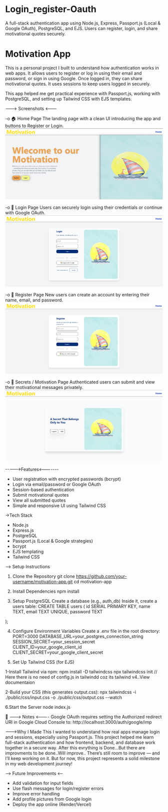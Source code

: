 # Login_register-Oauth
A full-stack authentication app using Node.js, Express, Passport.js (Local &amp; Google OAuth), PostgreSQL, and EJS. Users can register, login, and share motivational quotes securely.

# Motivation App

This is a personal project I built to understand how authentication works in web apps. It allows users to register or log in using their email and password, or sign in using Google. Once logged in, they can share motivational quotes. It uses sessions to keep users logged in securely.

This app helped me get practical experience with Passport.js, working with PostgreSQL, and setting up Tailwind CSS with EJS templates.

---> Screenshots <---

-o 🏠 Home Page
The landing page with a clean UI introducing the app and buttons to Register or Login.
![Home Page](./screenshots/home.png)

-o 🔐 Login Page
Users can securely login using their credentials or continue with Google OAuth.
![Login Page](./screenshots/login-page.png)

-o 📝 Register Page
New users can create an account by entering their name, email, and password.
![Register Page](./screenshots/register-page.png)

-o 💬 Secrets / Motivation Page
Authenticated users can submit and view their motivational messages privately.
![Secrets Page](./screenshots/secrets.png)


----->Features<-------

- User registration with encrypted passwords (bcrypt)
- Login via email/password or Google OAuth
- Session-based authentication
- Submit motivational quotes
- View all submitted quotes
- Simple and responsive UI using Tailwind CSS

->Tech Stack

- Node.js
- Express.js
- PostgreSQL
- Passport.js (Local & Google strategies)
- bcrypt
- EJS templating
- Tailwind CSS

--> Setup Instructions

1. Clone the Repository
git clone https://github.com/your-username/motivation-app.git
cd motivation-app

2. Install Dependencies
npm install

3. Setup PostgreSQL
Create a database (e.g., auth_db)
Inside it, create a users table:
  CREATE TABLE users (
    id SERIAL PRIMARY KEY,
    name TEXT,
    email TEXT UNIQUE,
    password TEXT

  );

4. Configure Environment Variables
Create a .env file in the root directory:
PORT=3000
DATABASE_URL=your_postgres_connection_string
SESSION_SECRET=your_session_secret
CLIENT_ID=your_google_client_id
CLIENT_SECRET=your_google_client_secret

5. Set Up Tailwind CSS (for EJS)
   
  1-Install Tailwind via npm:
    npm install -D tailwindcss
    npx tailwindcss init
    // Here there is no need of config.js in tailwindd coz its tailwind v4..View documentaion

  2-Build your CSS (this generates output.css):
    npx tailwindcss -i ./public/css/input.css -o ./public/css/output.css --watch

6.Start the Server
  node index.js

📌 ---> Notes <----
Google OAuth requires setting the Authorized redirect URI in Google Cloud Console to:
http://localhost:3000/auth/google/imp

--->Why I Made This
I wanted to understand how real apps manage login and sessions, especially using Passport.js. This project helped me learn full-stack authentication and how frontend, backend, and database work together in a secure way.
After this evrything is Done...But there are improvments to be done..Will improve..
There’s still room to improve — and I’ll keep working on it. But for now, this project represents a solid milestone in my web development journey!

 --> Future Improvements <--
- Add validation for input fields
- Use flash messages for login/register errors
- Improve error handling
- Add profile pictures from Google login
- Deploy the app online (Render/Vercel)

